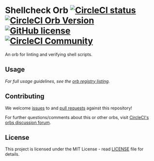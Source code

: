 # Shellcheck Orb [![CircleCI status](https://circleci.com/gh/CircleCI-Public/shellcheck-orb.svg "CircleCI status")](https://circleci.com/gh/CircleCI-Public/shellcheck-orb) [![CircleCI Orb Version](https://img.shields.io/badge/endpoint.svg?url=https://badges.circleci.io/orb/circleci/shellcheck)](https://circleci.com/orbs/registry/orb/circleci/shellcheck) [![GitHub license](https://img.shields.io/badge/license-MIT-blue.svg)](https://raw.githubusercontent.com/CircleCI-Public/shellcheck-orb/master/LICENSE) [![CircleCI Community](https://img.shields.io/badge/community-CircleCI%20Discuss-343434.svg)](https://discuss.circleci.com/c/ecosystem/orbs)

An orb for linting and verifying shell scripts.

## Usage

_For full usage guidelines, see the [orb registry listing](http://circleci.com/orbs/registry/orb/circleci/shellcheck)._

## Contributing

We welcome [issues](https://github.com/CircleCI-Public/shellcheck-orb/issues) to and [pull requests](https://github.com/CircleCI-Public/shellcheck-orb/pulls) against this repository!

For further questions/comments about this or other orbs, visit [CircleCI's orbs discussion forum](https://discuss.circleci.com/c/orbs).

## License
This project is licensed under the MIT License - read [LICENSE](LICENSE) file for details.
